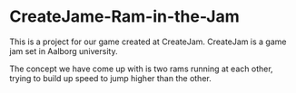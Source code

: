 # CreateJame-Ram-in-the-Jam
This is a project for our game created at CreateJam. CreateJam is a game jam set in Aalborg university. 

The concept we have come up with is two rams running at each other, trying to build up speed to jump higher than the other.